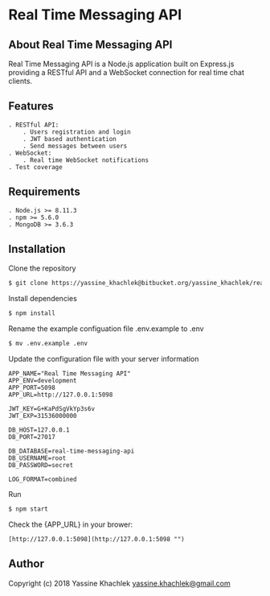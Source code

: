 
# Real Time Messaging API

## About Real Time Messaging API

Real Time Messaging API is a Node.js application built on Express.js providing a RESTful API and a WebSocket connection for real time chat clients.

## Features

	. RESTful API: 
		. Users registration and login
		. JWT based authentication
		. Send messages between users
	. WebSocket:
		. Real time WebSocket notifications
	. Test coverage

## Requirements

	. Node.js >= 8.11.3
	. npm >= 5.6.0
	. MongoDB >= 3.6.3

## Installation

Clone the repository

```bash
$ git clone https://yassine_khachlek@bitbucket.org/yassine_khachlek/real-time-messaging-api.git
```

Install dependencies

```bash
$ npm install
```

Rename the example configuation file .env.example to .env

```bash
$ mv .env.example .env
```

Update the configuration file with your server information

```text
APP_NAME="Real Time Messaging API"
APP_ENV=development
APP_PORT=5098
APP_URL=http://127.0.0.1:5098

JWT_KEY=G+KaPdSgVkYp3s6v
JWT_EXP=31536000000

DB_HOST=127.0.0.1
DB_PORT=27017

DB_DATABASE=real-time-messaging-api
DB_USERNAME=root
DB_PASSWORD=secret

LOG_FORMAT=combined
```

Run

```bash
$ npm start
```

Check the {APP_URL} in your brower:

```text
[http://127.0.0.1:5098](http://127.0.0.1:5098 "")
```

## Author

Copyright (c) 2018 Yassine Khachlek <yassine.khachlek@gmail.com>

